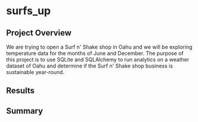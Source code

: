 # surfs_up

## Project Overview

We are trying to open a Surf n' Shake shop in Oahu and we will be exploring temperature data for the months of June and December. The purpose of this project is to use SQLite and SQLAlchemy to run analytics on a weather dataset of Oahu and determine if the Surf n' Shake shop business is sustainable year-round.

## Results

## Summary
